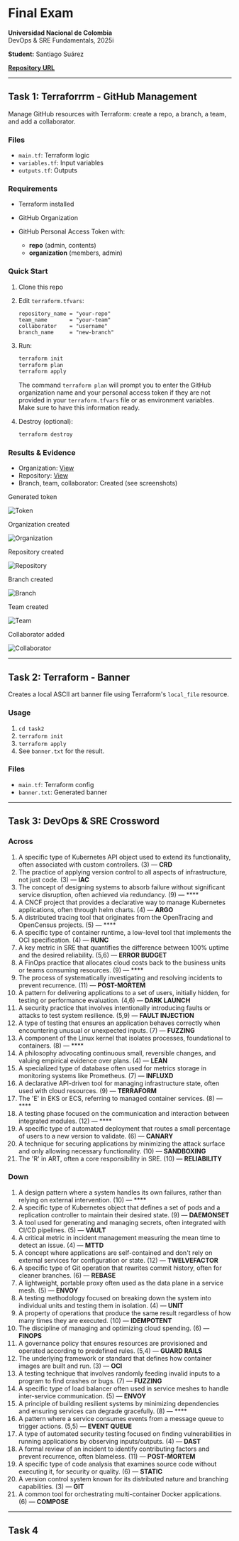 # Final Exam

**Universidad Nacional de Colombia**<br/>
DevOps & SRE Fundamentals, 2025i

**Student:** Santiago Suárez

[**Repository URL**](https://github.com/ssuarezs/dev-ops-2025i-exam)


---


## Task 1: Terraforrrm - GitHub Management

Manage GitHub resources with Terraform: create a repo, a branch, a team, and add a collaborator.


### Files

* `main.tf`: Terraform logic
* `variables.tf`: Input variables
* `outputs.tf`: Outputs

### Requirements

* Terraform installed
* GitHub Organization
* GitHub Personal Access Token with:

  * **repo** (admin, contents)
  * **organization** (members, admin)

### Quick Start

1. Clone this repo
2. Edit `terraform.tfvars`:

   ```hcl
   repository_name = "your-repo"
   team_name       = "your-team"
   collaborator    = "username"
   branch_name     = "new-branch"
   ```
3. Run:

   ```bash
   terraform init
   terraform plan
   terraform apply
   ```
   The command `terraform plan` will prompt you to enter the GitHub organization name and your personal access token if they are not provided in your `terraform.tfvars` file or as environment variables. Make sure to have this information ready.

4. Destroy (optional):

   ```bash
   terraform destroy
   ```

### Results & Evidence

* Organization: [View](https://github.com/ssuarezs-devops-2025i-exam)
* Repository: [View](https://github.com/ssuarezs-devops-2025i-exam/task1-devops-exam)
* Branch, team, collaborator: Created (see screenshots)

Generated token

![Token](assets/github-token.png)

Organization created

![Organization](assets/github-org.png)

Repository created

![Repository](assets/github-repo.png)

Branch created

![Branch](assets/github-branch.png)

Team created

![Team](assets/github-team.png)

Collaborator added

![Collaborator](assets/github-collaborator.png)

---

## Task 2: Terraform - Banner

Creates a local ASCII art banner file using Terraform's `local_file` resource.

### Usage

1. `cd task2`
2. `terraform init`
3. `terraform apply`
4. See `banner.txt` for the result.

### Files

- `main.tf`: Terraform config
- `banner.txt`: Generated banner

---

## Task 3: DevOps & SRE Crossword

### Across

1. A specific type of Kubernetes API object used to extend its functionality, often associated with custom controllers. (3) — **CRD**
2. The practice of applying version control to all aspects of infrastructure, not just code. (3) — **IAC**
3. The concept of designing systems to absorb failure without significant service disruption, often achieved via redundancy. (9) — ****
4. A CNCF project that provides a declarative way to manage Kubernetes applications, often through helm charts. (4) — **ARGO**
5. A distributed tracing tool that originates from the OpenTracing and OpenCensus projects. (5) — ****
6. A specific type of container runtime, a low-level tool that implements the OCI specification. (4) — **RUNC**
7. A key metric in SRE that quantifies the difference between 100% uptime and the desired reliability. (5,6) — **ERROR BUDGET**
8. A FinOps practice that allocates cloud costs back to the business units or teams consuming resources. (9) — ****
9. The process of systematically investigating and resolving incidents to prevent recurrence. (11) — **POST-MORTEM**
10. A pattern for delivering applications to a set of users, initially hidden, for testing or performance evaluation. (4,6) — **DARK LAUNCH**
11. A security practice that involves intentionally introducing faults or attacks to test system resilience. (5,9) — **FAULT INJECTION**
12. A type of testing that ensures an application behaves correctly when encountering unusual or unexpected inputs. (7) — **FUZZING**
13. A component of the Linux kernel that isolates processes, foundational to containers. (8) — ****
14. A philosophy advocating continuous small, reversible changes, and valuing empirical evidence over plans. (4) — **LEAN**
15. A specialized type of database often used for metrics storage in monitoring systems like Prometheus. (7) — **INFLUXD**
16. A declarative API-driven tool for managing infrastructure state, often used with cloud resources. (9) — **TERRAFORM**
17. The 'E' in EKS or ECS, referring to managed container services. (8) — ****
18. A testing phase focused on the communication and interaction between integrated modules. (12) — ****
19. A specific type of automated deployment that routes a small percentage of users to a new version to validate. (6) — **CANARY**
20. A technique for securing applications by minimizing the attack surface and only allowing necessary functionality. (10) — **SANDBOXING**
21. The 'R' in ART, often a core responsibility in SRE. (10) — **RELIABILITY**

### Down

1. A design pattern where a system handles its own failures, rather than relying on external intervention. (10) — ****
2. A specific type of Kubernetes object that defines a set of pods and a replication controller to maintain their desired state. (9) — **DAEMONSET**
3. A tool used for generating and managing secrets, often integrated with CI/CD pipelines. (5) — **VAULT**
4. A critical metric in incident management measuring the mean time to detect an issue. (4) — **MTTD**
5. A concept where applications are self-contained and don't rely on external services for configuration or state. (12) — **TWELVEFACTOR**
6. A specific type of Git operation that rewrites commit history, often for cleaner branches. (6) — **REBASE**
7. A lightweight, portable proxy often used as the data plane in a service mesh. (5) — **ENVOY**
8. A testing methodology focused on breaking down the system into individual units and testing them in isolation. (4) — **UNIT**
9. A property of operations that produce the same result regardless of how many times they are executed. (10) — **IDEMPOTENT**
10. The discipline of managing and optimizing cloud spending. (6) — **FINOPS**
11. A governance policy that ensures resources are provisioned and operated according to predefined rules. (5,4) — **GUARD RAILS**
12. The underlying framework or standard that defines how container images are built and run. (3) — **OCI**
13. A testing technique that involves randomly feeding invalid inputs to a program to find crashes or bugs. (7) — **FUZZING**
14. A specific type of load balancer often used in service meshes to handle inter-service communication. (5) — **ENVOY**
15. A principle of building resilient systems by minimizing dependencies and ensuring services can degrade gracefully. (8) — ****
16. A pattern where a service consumes events from a message queue to trigger actions. (5,5) — **EVENT QUEUE**
17. A type of automated security testing focused on finding vulnerabilities in running applications by observing inputs/outputs. (4) — **DAST**
18. A formal review of an incident to identify contributing factors and prevent recurrence, often blameless. (11) — **POST-MORTEM**
19. A specific type of code analysis that examines source code without executing it, for security or quality. (6) — **STATIC**
20. A version control system known for its distributed nature and branching capabilities. (3) — **GIT**
21. A common tool for orchestrating multi-container Docker applications. (6) — **COMPOSE**

---

## Task 4

